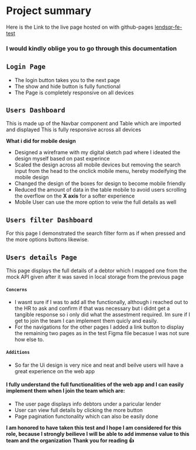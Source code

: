 # Project summary

Here is the Link to the live page hosted on with github-pages
[lendsqr-fe-test](funshyuaj.github.io/lendsqr-fe-test)

### I would kindly oblige you to go through this documentation

## `Login Page`

- The login button takes you to the next page
- The show and hide button is fully functional
- The Page is completely responsive on all devices


## `Users Dashboard`
This is made up of the Navbar component and Table which are imported and displayed
This is fully responsive across all devices



**What i did for mobile design**
- Designed a wireframe with my digital sketch pad where I ideated the design myself based on past experince
- Scaled the design across all mobile devices but removing the search input from the head to the onclick mobile menu, hereby modeifying the mobile design
- Changed the design of the boxes for design to become mobile friendly
- Reduced the amount of data in the table mobile to avoid users scrolling the overflow on the **X axis** for a softer experience
- Mobile User can use the more option to veiw the full details as well


## `Users filter Dashboard`
For this page I demonstrated the search filter form as if when pressed and the more options buttons likewise.



## `Users details Page`
This page displays the full details of a debtor which I mapped one from the mock API given after it was saved in local storage from the previous page



#### `Concerns`
- I wasnt sure if I was to add all the functionally, although i reached out to the HR to ask and confirm if that was necessary but i didnt get a tangible response so i only did  what the assestment required. Im sure if I get to join the team I can implement them quicly and easily.
- For the navigations for the other pages I added a link button to display the remaining two pages as in the test Figma file becasue I was not sure how else to.


#### `Additions`
- So far the Ui design is very nice and neat andI beilve users will have a great experience on the web app

#### I fully understand the full functionalities of the web app and I can easily implement them when I join the team which are:
- The user page displays info debtors under a paricular lender 
- User can view full details by clicking the more button 
- Page pagination functonality which can also be easily done


**I am honored to have taken this test and I hope I am considered for this role, because I strongly beilieve I will be able to add immense value to this team and the organization**
**Thank you for reading :+1:**

